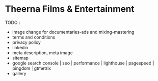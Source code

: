 # Theerna Films & Entertainment

TODO :

- image change for documentaries-ads and mixing-mastering
- terms and conditions
- privacy policy
- linkedin
- meta description, meta image
- sitemap
- google search console | seo | performance | lighthouse | pagespeed | pingdom | gtmetrix
- gallery

